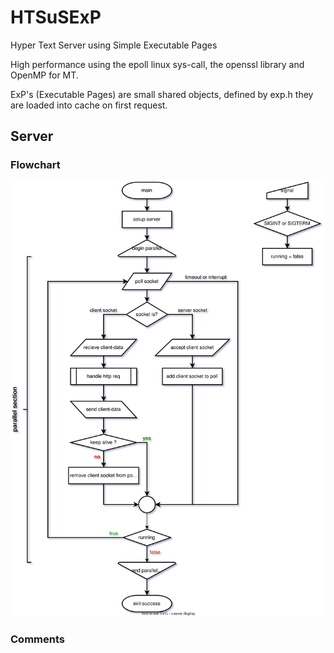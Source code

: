 # HTSuSExP
Hyper Text Server using Simple Executable Pages

High performance using the epoll linux sys-call,
the openssl library
and OpenMP for MT.

ExP's (Executable Pages) are small shared objects,
defined by exp.h they are loaded into cache on first request.

## Server

### Flowchart

![program flowchart svg image](./http_flow.svg)

### Comments

